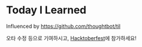 # Today I Learned

Influenced by https://github.com/thoughtbot/til

오타 수정 등으로 기여하시고,
[Hacktoberfest](https://bit.ly/3srgTr6)에 참가하세요!
